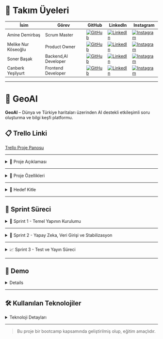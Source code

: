# 👥 Takım Üyeleri

| İsim | Görev | GitHub | LinkedIn | Instagram |
|------|-------|--------|----------|-----------|
| Amine Demirbaş | Scrum Master | [![GitHub](https://img.shields.io/badge/GitHub-181717?style=for-the-badge&logo=github&logoColor=white)]((https://github.com/aminelisa)) | [![LinkedIn](https://img.shields.io/badge/LinkedIn-0077B5?style=for-the-badge&logo=linkedin&logoColor=white)](https://www.linkedin.com/in/aminedemirbas/) | [![Instagram](https://img.shields.io/badge/Instagram-E4405F?style=for-the-badge&logo=instagram&logoColor=white)](https://instagram.com/a_minelisa)
| Melike Nur Köseoğlu | Product Owner | [![GitHub](https://img.shields.io/badge/GitHub-181717?style=for-the-badge&logo=github&logoColor=white)](https://github.com/MelikeNurKoseoglu) | [![LinkedIn](https://img.shields.io/badge/LinkedIn-0077B5?style=for-the-badge&logo=linkedin&logoColor=white)](https://linkedin.com/in/melike-nur-köseoğlu-2aaa27209) | [![Instagram](https://img.shields.io/badge/Instagram-E4405F?style=for-the-badge&logo=instagram&logoColor=white)](https://instagram.com/melikenurkoseoglu)
| Soner Başak | Backend,AI Developer | [![GitHub](https://img.shields.io/badge/GitHub-181717?style=for-the-badge&logo=github&logoColor=white)](https://github.com/sonerbasak/) | [![LinkedIn](https://img.shields.io/badge/LinkedIn-0077B5?style=for-the-badge&logo=linkedin&logoColor=white)](https://www.linkedin.com/in/sonerbasak/) | [![Instagram](https://img.shields.io/badge/Instagram-E4405F?style=for-the-badge&logo=instagram&logoColor=white)](https://www.instagram.com/sonerbasaak/)
| Canberk Yeşilyurt| Frontend Developer | [![GitHub](https://img.shields.io/badge/GitHub-181717?style=for-the-badge&logo=github&logoColor=white)](https://github.com/kullaniciadi) | [![LinkedIn](https://img.shields.io/badge/LinkedIn-0077B5?style=for-the-badge&logo=linkedin&logoColor=white)](https://linkedin.com/in/canberk-y-6324b8190) | [![Instagram](https://img.shields.io/badge/Instagram-E4405F?style=for-the-badge&logo=instagram&logoColor=white)](https://instagram.com/janberkrusso)

---

# 📌 GeoAI

**GeoAI** – Dünya ve Türkiye haritaları üzerinden AI destekli etkileşimli soru oluşturma ve bilgi keşfi platformu.

## 📋 Trello Linki

[Trello Proje Panosu](https://trello.com/b/L1upbyvZ/group30-bootcamp)

---

<details>
  <summary>📄 Proje Açıklaması</summary>

GeoAI, kullanıcıların hem Türkiye hem de dünya haritası üzerinde bölgeler, ülkeler veya iller seçerek, seçilen coğrafi alan ile ilgili yapay zeka destekli sorular oluşturmasını ve cevaplarını girmesini sağlayan etkileşimli bir web uygulamasıdır. Proje, harita tabanlı veri görselleştirme ve yapay zeka entegrasyonuyla bilgi keşfini kolaylaştırmayı amaçlamaktadır.
</details>

---

<details>
  <summary>🌟 Proje Özellikleri</summary>

- Türkiye ve dünya haritasının interaktif gösterimi  
- İller, ülkeler veya bölgeler hakkında detaylı bilgi sunumu  
- Yapay zeka destekli soru oluşturma ve cevaplama paneli  
- Kullanıcıların verdiği cevapların analizi 
- Swiper ile zengin görsel ve metin slaytları  
- Responsive ve kullanıcı dostu arayüz tasarımı  

 

</details>

---

<details>
  <summary>🎯 Hedef Kitle</summary>

- Coğrafya, tarih ve kültür meraklıları  
- Eğitim alanındaki öğretmenler ve öğrenciler  
- Yapay zeka ve harita teknolojilerine ilgi duyan geliştiriciler  
- Genel kullanıcılar, bilgi keşfi ve öğrenmeye açık herkes  


</details>

---

<h2>🚀 Sprint Süreci</h2>

<details>
  <summary>🏃 Sprint 1 - Temel Yapının Kurulumu</summary>


  <details>
    <summary>🎯 Sprint 1 Notları</summary>
    Sprint süreci boyunca ekip uyumlu bir şekilde çalışmış, görev dağılımı ve iletişim verimli bir şekilde yürütülmüştür. Sprint başında yapılan planlama toplantısında proje hedefleri netleştirilmiş, kullanıcı hikayeleri oluşturularak geliştirilecek özellikler belirlenmiştir. Arayüz tasarımları kullanıcı senaryolarına uygun şekilde planlanmış ve uygulamaya geçirilmiştir. Harita entegrasyonu başarıyla gerçekleştirilmiş, seçilebilir şehirler için bilgi kutucukları oluşturulmuştur.
  </details>

  <details>
    <summary>🎯 Sprint 1 Hedefleri</summary>
    <ul>
      <li>Türkiye ve dünya haritalarının temel görselleştirmesini oluşturmak</li>
      <li>Harita üzerinde şehir/bölge tıklanabilirliğini sağlamak</li>
      <li>Belirli şehirler için bilgi veri girişlerini gerçekleştirmek</li>
      <li>Basit ve işlevsel bir kullanıcı arayüzü oluşturmak</li>
    </ul>
  </details>
  
  <details>
    <summary>🎯 Tahmin Edilen Tamamlanacak Puan</summary>
    <ul>
      <li>Sprint 1 için belirlenen hedef puan: <strong>100 puan</strong></li>
      <li>Gerçekleşen puan: <strong>90 puan</strong></li>
      <li>Tamamlanma oranı: <strong>%90</strong></li>
    </ul>
  </details>
  
  <details>
    <summary>🎯 Tahmin Mantığı</summary>
    <p>
      Proje süresince toplam 3 sprint planlanmış ve her sprint için değerlendirme <strong>100 puan üzerinden</strong> yapılacak şekilde yapılandırılmıştır.<br>
      Görevler zorluk ve tahmini eforlarına göre puanlanmış, sprint sonunda bu görevlerin tamamlanma durumu puan bazlı olarak ölçülmüştür.<br>
      Sprint 1, hedeflenen 100 puanın <strong>%90’ına</strong> ulaşılarak yüksek başarı oranıyla tamamlanmıştır.
    </p>
  </details>

  <details>
    <summary>🎯 Daily Scrum</summary>
    <p>Günlük toplantılarımızdan örnek ekran görüntüleri:</p>
    <img src="images/görsel1.jpg" alt="Daily Scrum Görseli 1" width="600" style="margin-bottom: 10px;" />
    <img src="images/görsel2.jpg" alt="Daily Scrum Görseli 2" width="600" />
  </details>

  <details>
  <summary>🎯 Sprint Board Updates</summary>
  <p>Sprint board'dan iki örnek ekran görüntüsü:</p>
  <img src="images/görsel3.jpg" alt="Sprint Board Görüntüsü 1" width="600" style="margin-bottom: 10px;" />
  <img src="images/görsel4.jpg" alt="Sprint Board Görüntüsü 2" width="600" />
</details>

  <details>
    <summary>🎯 Ekran Görüntüleri</summary>
    <p>Projeye ait 4 farklı ekran görüntüsü:</p>
    <p>
      <img src="images/ekran1.png" alt="Ekran Görüntüsü 1" width="300" style="margin-right: 10px; margin-bottom: 10px;" />
      <img src="images/ekran2.png" alt="Ekran Görüntüsü 2" width="300" style="margin-right: 10px; margin-bottom: 10px;" />
    </p>
    <p>
      <img src="images/ekran3.png" alt="Ekran Görüntüsü 3" width="300" style="margin-right: 10px;" />
      <img src="images/ekran4.png" alt="Ekran Görüntüsü 4" width="300" />
    </p>
  </details>

  <details>
  <summary>🎯 Sprint Review</summary>
  <ul>
    <li>Leaflet.js kütüphanesi ile Türkiye ve Dünya haritası entegre edildi</li>
    <li>Harita üzerinde bazı şehirler (örneğin İstanbul, Ankara, İzmir) seçilebilir hale getirildi</li>
    <li>Bu şehirler için kısa bilgi kartları (nüfus, tarih, kültür, coğrafi konum) eklendi</li>
    <li>Şehir seçimi sonrası bilgi kutucuğu popup olarak kullanıcıya gösteriliyor</li>
  </ul>

  <hr />

  <p><strong>Sprint Dönemi:</strong> 24 Haziran – 6 Temmuz 2025<br>
  <strong>Proje:</strong> GeoAI</p>

  <p>👩‍💼 <strong>Amine Demirbaş – Scrum Master</strong></p>
  <ul>
    <li>Takım içi iletişim ve görev koordinasyonu</li>
    <li>Trello panosu takibi ve günlük toplantı organizasyonu</li>
    <li>Sprint Review & Retrospective dokümantasyonu</li>
  </ul>

  <p>👩‍💻 <strong>Melike Nur Köseoğlu – Product Owner</strong></p>
  <ul>
    <li>Leaflet.js ile harita görselleştirme</li>
    <li>Backlog yönetimi ve kullanıcı test senaryoları</li>
    <li>Tasarım yönlendirmeleri ve içerik planlama</li>
  </ul>

  <p>👨‍💻 <strong>Soner Başak – Backend, AI Developer</strong></p>
  <ul>
    <li>Şehir verileri için API ve JSON veri yapısı</li>
    <li>Backend test ortamı ve veri servisleri</li>
    <li>Gelecekteki veritabanı yapısı planlaması</li>
  </ul>

  <p>👨‍💻 <strong>Canberk – Frontend Developer</strong></p>
  <ul>
    <li>Şehir seçimi ve popup bilgi kutuları</li>
    <li>Responsive UI ve bilgi kartı komponentleri</li>
  </ul>
 </details>

  <details>
  <summary>🎯 Sprint Retrospective</summary>
  <p>
    Sprint sonunda ekip bir araya gelerek süreçte nelerin iyi gittiğini, hangi konularda zorlanıldığını ve iyileştirme alanlarını değerlendirmiştir.
  </p>
  <ul>
    <li><strong>Başarılı Yönler:</strong> Ekip içi iletişim güçlüydü, görev dağılımı ve iş takibi etkiliydi.</li>
    <li><strong>Geliştirilmesi Gerekenler:</strong> Bazı teknik entegrasyonlarda zamanlama sorunları yaşandı, test süreçleri daha erken başlamalı.</li>
    <li><strong>İleriye Dönük Adımlar:</strong> Günlük toplantılar daha kısa ve odaklı yapılacak, dokümantasyon düzenli olarak güncellenecek.</li>
  </ul>
  <p>
    Genel olarak sprint, belirlenen hedeflere büyük oranda ulaşılarak tamamlanmıştır ve sonraki sprintlerde verimliliği artırmak için gerekli adımlar planlanmıştır.
  </p>
</details>


</details>


---

<details>
   <summary>🏃 Sprint 2 - Yapay Zeka, Veri Girişi ve Stabilizasyon</summary>


  <details>
    <summary>🎯 Sprint 2 Notları</summary>
    Sprint 2 süreci boyunca ekip koordinasyonu ve görev yönetimi önceki sprinteki gibi başarısını sürdürdü. Hem kullanıcı deneyimi hem de teknik altyapı açısından önemli geliştirmeler yapıldı. Yapay zekâ modülünün aktif hale getirilmesiyle birlikte proje büyük bir işlevsellik kazandı. Bellek ve sistemsel iyileştirmeler ile uygulamanın stabilitesi artırıldı.
  </details>

  <details>
    <summary>🎯 Sprint 2 Hedefleri</summary>
    <ul>
  <li>🌍 Dünya haritası entegrasyonu</li>
  <li>💻 Proje görünümünde ön yüz iyileştirmeleri</li>
  <li>🗂️ Tüm iller için bilgi ve resim veri girişleri</li>
  <li>🌐 Ülkeler için bilgi ve görsel içeriklerin eklenmesi</li>
  <li>🤖 Yapay zekâ modülünün projeye entegrasyonu</li>
  <li>🗃️ Klasör yapısının yeniden düzenlenmesi</li>
  <li>❓ Yapay zekâ ile soru üretme yapısının oluşturulması</li>
  <li>👁️ Kullanıcının soruları görmesi ve yanıtlaması</li>
  <li>✅❌ Doğru-yanlış hesaplama sisteminin oluşturulması</li>
  <li>🛠️ Hataların ve eksiklerin giderilmesi</li>
  <li>🚀 Yapay zekânın soru üretme algoritmasının iyileştirilmesi</li>
  <li>💾 Uygulama belleğinde yaşanan sıkıntıların çözülmesi</li>
</ul>
  </details>
  
  <details>
    <summary>🎯 Tahmin Edilen Tamamlanacak Puan</summary>
    <ul>
      <li>Sprint 2 için belirlenen hedef puan: <strong>100 puan</strong></li>
      <li>Gerçekleşen puan: <strong>100 puan</strong></li>
      <li>Tamamlanma oranı: <strong>%100</strong></li>
    </ul>
  </details>
  
  <details>
    <summary>🎯 Tahmin Mantığı</summary>
    <p>
     Sprint başında her görev karmaşıklık ve efor bazlı puanlanmış, her sprint için 100 puanlık çerçeve belirlenmiştir. Görevlerin tamamlanma durumu bu puanlara göre değerlendirilmiştir. Sprint 2, %100 başarı oranıyla tamamlanarak önemli bir ilerleme kaydetmiştir.
    </p>
  </details>
  
  

  <details>
    <summary>🎯 Daily Scrum</summary>
    <ul>
  <li>Her ekip üyesi, "Dün ne yaptım? Bugün ne yapacağım? Karşılaştığım engel var mı?" sorularına cevap vererek süreç şeffaf biçimde yönetilmiştir.</li>
  <li>Belirli günlerde yaşanan uygulama belleği sorunları hızlıca gündeme getirilip aynı gün çözüm süreci başlatılmıştır.</li>
  <li>Görevlerdeki ilerleme, takvimsel gecikmeler ve öncelik değişimleri anlık olarak yönetilmiştir.</li>
</ul>
    <p>Günlük toplantılarımızdan örnek ekran görüntüleri:</p>
    <img src="images/ss8.jpg" alt="Daily Scrum Görseli 1" width="600" style="margin-bottom: 10px;" />
   <img src="images/ss10.jpg" alt="Daily Scrum Görseli 2" width="600" />
  </details>

  <details>
  <summary>🎯 Sprint Board Updates</summary>
  <p>Sprint board'dan iki örnek ekran görüntüsü:</p>
  <img src="images/trello01.png" alt="Sprint Board Görüntüsü 1" width="600" style="margin-bottom: 10px;" />
  <img src="images/trello02.png" alt="Sprint Board Görüntüsü 2" width="600" />
  
 
</details>

  <details>
    <summary>🎯 Ekran Görüntüleri</summary>
    <p>Projeye ait 6 farklı ekran görüntüsü:</p>
    <p>
      <img src="images/ss1.jpg" alt="Ekran Görüntüsü 1" width="300" style="margin-right: 10px; margin-bottom: 10px;" />
      <img src="images/ss2.jpg" alt="Ekran Görüntüsü 2" width="300" style="margin-right: 10px; margin-bottom: 10px;" />
    </p>
    <p>
      <img src="images/ss3.jpg" alt="Ekran Görüntüsü 3" width="300" style="margin-right: 10px;" />
      <img src="images/ss4.jpg" alt="Ekran Görüntüsü 4" width="300" />
    </p>
    <p>
      <img src="images/ss5.jpg" alt="Ekran Görüntüsü 3" width="300" style="margin-right: 10px;" />
      <img src="images/ss6.jpg" alt="Ekran Görüntüsü 4" width="300" />
    </p>
  </details>

  <details>
  <summary>🎯 Sprint Review</summary>
 <ul>
  <li>Yapay zekâ modülü, beklenenden daha başarılı bir performans sergileyerek ekip ve paydaşlar tarafından takdir edildi.</li>
  <li>Dünya haritasının projeye entegre edilmesiyle, uygulamanın küresel düzeyde içerik sunma kapasitesi önemli ölçüde genişletildi.</li>
  <li>Hem geliştirme süreci hem de kullanıcı deneyimi açısından alınan geri bildirimler genel olarak oldukça olumluydu.</li>
  <li>Bazı şehirlerde eksik olan görsel veri içerikleri tespit edildi ve bu eksikliklerin giderilmesi Sprint 3'ün hedefleri arasına dahil edildi.</li>
</ul>
  <hr />

  <p><strong>Sprint Dönemi:</strong>  6 Temmuz – 20 Temmuz 2025<br>
  <strong>Proje:</strong> GeoAI</p>

<h3>👥 Ekip Görev Dağılımı – Sprint 2</h3>

<strong>👩‍💼 Amine Demirbaş – Scrum Master</strong>
<ul>
  <li>Takım içi iletişim ve görev koordinasyonunu sağladı.</li>
  <li>Trello panosunun takibi ve Daily Scrum toplantılarını organize etti.</li>
  <li>Sprint Review ve Retrospective süreçlerini dokümante etti.</li>
  <li>Projenin ilerleyen aşamaları için veritabanına eklemeler yaptı.</li>
</ul>

<strong>👩‍💻 Melike Nur Köseoğlu – Product Owner</strong>
<ul>
  <li>Yapay zeka projeye entegrasyonu yapıldı.</li>
  <li>Tasarımda iyileştirmeler yapıldı.</li>
  <li>Soru oluşturma fonksiyonları aktifleştirildi.</li>
</ul>

<strong>👨‍💻 Soner Başak – Backend & AI Developer</strong>
<ul>
  <li>Dünya haritası projeye entegre edildi.</li>
  <li>Soru fonksiyonunda iyileştirmeler yapıldı.</li>
  <li>Proje hataları giderildi.</li>
</ul>

<strong>👨‍💻 Canberk – Frontend Developer</strong>
<li>Projenin ilerleyen aşamaları için veritabanı planlamasını yaptı.</li>
<li>Şehir verileri için API ve JSON veri yapısını oluşturdu.</li>
<ul>
  
</ul>


<details>
  <summary>🎯 Sprint Retrospective</summary>
 <p>Takım içi değerlendirme toplantısında öne çıkan başlıklar şu şekildeydi:</p>

<strong>🌟 Neler iyi gitti?</strong>
<ul>
  <li>Ekip üyeleri arasındaki iletişim oldukça güçlüydü ve iş birliği yüksek motivasyonla sürdü.</li>
  <li>Yapay zekâ modülü planlanan zaman dilimi içerisinde başarıyla entegre edildi.</li>
  <li>Daily Scrum toplantıları düzenli olarak yapıldı ve karşılaşılan problemler hızlıca çözüme kavuşturuldu.</li>
</ul>

<strong>⚠️ Neler geliştirilmeli?</strong>
<ul>
  <li>Dosya ve kaynak yönetiminde daha etkin bir versiyon kontrol sistemine ihtiyaç duyuluyor.</li>
  <li>Kullanıcı arayüzü test süreçlerine daha erken aşamada başlanmalı.</li>
</ul>

<strong>🚀 Bir sonraki sprint için öneriler</strong>
<ul>
  <li>Harita üzerinde filtreleme ve arama fonksiyonlarının eklenmesi planlanmalı.</li>
  <li>Yapay zekâ tarafından üretilen içeriklerin kalite değerlendirmesi yapılmalı.</li>
  <li>Beta kullanıcılar üzerinden test süreçleri başlatılarak kullanıcı geri bildirimleri alınmalı.</li>
</ul>
</details>


</details>


</details>


---

<details>
  <summary>📈 Sprint 3 - Test ve Yayın Süreci</summary>

  
</details>

---

<h2>🎥 Demo</h2>

<details>

> Demo videosu: [YouTube Linki (varsa)](https://youtube.com/...)

Ekran görüntüleri:

| Ana Sayfa | Öneriler | Dünya Haritası |
|-----------|-----------|------------|
| ![](./screens/deneme.png) | ![](./screens/deneme.png) | ![](./screens/deneme.png) |

</details>

---

<h2>🛠️ Kullanılan Teknolojiler</h2>

<details>
  <summary>Teknoloji Detayları</summary>
  <ul>
    <li><strong>Frontend:</strong> HTML, CSS, JavaScript</li>
    <li><strong>Backend:</strong> FastAPI</li>
    <li><strong>Veri Tabanı:</strong> SQLite / Firebase</li>
    <li><strong>Yapay Zeka:</strong> GEMİNİ</li>
    <li><strong>Tasarım:</strong> Figma</li>
  </ul>
</details>


---

> Bu proje bir bootcamp kapsamında geliştirilmiş olup, eğitim amaçlıdır.
